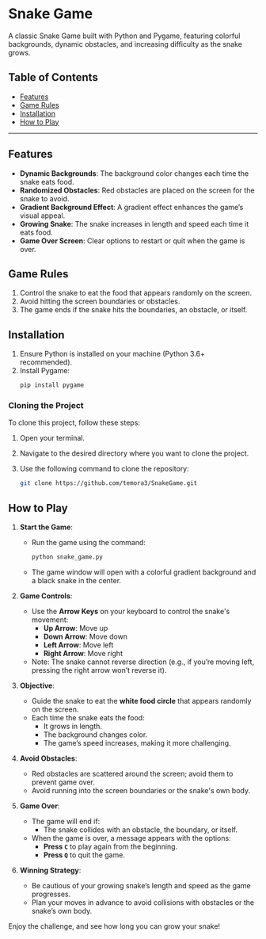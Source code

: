 # Snake Game

A classic Snake Game built with Python and Pygame, featuring colorful backgrounds, dynamic obstacles, and increasing difficulty as the snake grows.

## Table of Contents
- [Features](#features)
- [Game Rules](#game-rules)
- [Installation](#installation)
- [How to Play](#how-to-play)


---

## Features
- **Dynamic Backgrounds**: The background color changes each time the snake eats food.
- **Randomized Obstacles**: Red obstacles are placed on the screen for the snake to avoid.
- **Gradient Background Effect**: A gradient effect enhances the game’s visual appeal.
- **Growing Snake**: The snake increases in length and speed each time it eats food.
- **Game Over Screen**: Clear options to restart or quit when the game is over.

## Game Rules
1. Control the snake to eat the food that appears randomly on the screen.
2. Avoid hitting the screen boundaries or obstacles.
3. The game ends if the snake hits the boundaries, an obstacle, or itself.

## Installation
1. Ensure Python is installed on your machine (Python 3.6+ recommended).
2. Install Pygame:
   ```bash
   pip install pygame
### Cloning the Project

To clone this project, follow these steps:

1. Open your terminal.
2. Navigate to the desired directory where you want to clone the project.
3. Use the following command to clone the repository:

   ```bash
   git clone https://github.com/temora3/SnakeGame.git

## How to Play

1. **Start the Game**:
   - Run the game using the command:
     ```bash
     python snake_game.py
     ```
   - The game window will open with a colorful gradient background and a black snake in the center.

2. **Game Controls**:
   - Use the **Arrow Keys** on your keyboard to control the snake's movement:
     - **Up Arrow**: Move up
     - **Down Arrow**: Move down
     - **Left Arrow**: Move left
     - **Right Arrow**: Move right
   - Note: The snake cannot reverse direction (e.g., if you’re moving left, pressing the right arrow won’t reverse it).

3. **Objective**:
   - Guide the snake to eat the **white food circle** that appears randomly on the screen.
   - Each time the snake eats the food:
     - It grows in length.
     - The background changes color.
     - The game’s speed increases, making it more challenging.

4. **Avoid Obstacles**:
   - Red obstacles are scattered around the screen; avoid them to prevent game over.
   - Avoid running into the screen boundaries or the snake's own body.

5. **Game Over**:
   - The game will end if:
     - The snake collides with an obstacle, the boundary, or itself.
   - When the game is over, a message appears with the options:
     - **Press `C`** to play again from the beginning.
     - **Press `Q`** to quit the game.

6. **Winning Strategy**:
   - Be cautious of your growing snake’s length and speed as the game progresses.
   - Plan your moves in advance to avoid collisions with obstacles or the snake’s own body.

Enjoy the challenge, and see how long you can grow your snake!
